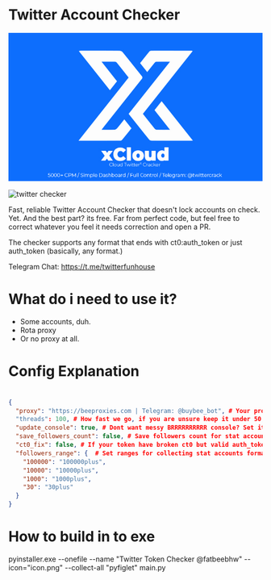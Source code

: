 # Twitter Account Checker

[![xcloud](https://raw.githubusercontent.com/FatBeeBHW/Twitter-Account-Checker/main/ad.jpg)](https://t.me/twittercrack)

![twitter checker](https://github.com/FatBeeBHW/Twitter-Account-Checker/assets/121733071/b85d9adc-d51f-4ca4-a6e1-787a91aa9104)

Fast, reliable Twitter Account Checker that doesn't lock accounts on check. Yet. And the best part? its free.
Far from perfect code, but feel free to correct whatever you feel it needs correction and open a PR.

The checker supports any format that ends with ct0:auth_token or just auth_token (basically, any format.)

Telegram Chat: https://t.me/twitterfunhouse

# What do i need to use it?

- Some accounts, duh.
- Rota proxy
- Or no proxy at all.

# Config Explanation

```json

{
  "proxy": "https://beeproxies.com | Telegram: @buybee_bot", # Your proxy, ideally rotating one (username:password@host:port)
  "threads": 100, # How fast we go, if you are unsure keep it under 50, ideally 20 (heavlly depends on your system and proxy.)
  "update_console": true, # Dont want messy BRRRRRRRRRR console? Set it to false.
  "save_followers_count": false, # Save followers count for stat accounts.
  "ct0_fix": false, # If your token have broken ct0 but valid auth_token, enable this and it will be fixed.
  "followers_range": {  # Set ranges for collecting stat accounts format is "Number Of followers":"File Name", must have one. Ideally 2.
    "100000": "100000plus",
    "10000": "10000plus",
    "1000": "1000plus",
    "30": "30plus"
  }
}


```

# How to build in to exe

pyinstaller.exe --onefile --name "Twitter Token Checker @fatbeebhw" --icon="icon.png" --collect-all "pyfiglet" main.py
